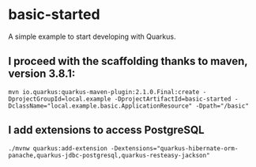# basic-started

A simple example to start developing with Quarkus.

## I proceed with the scaffolding thanks to maven, version 3.8.1:
```
mvn io.quarkus:quarkus-maven-plugin:2.1.0.Final:create -DprojectGroupId=local.example -DprojectArtifactId=basic-started -DclassName="local.example.basic.ApplicationResource" -Dpath="/basic"
```

## I add extensions to access PostgreSQL
```
./mvnw quarkus:add-extension -Dextensions="quarkus-hibernate-orm-panache,quarkus-jdbc-postgresql,quarkus-resteasy-jackson"
```
